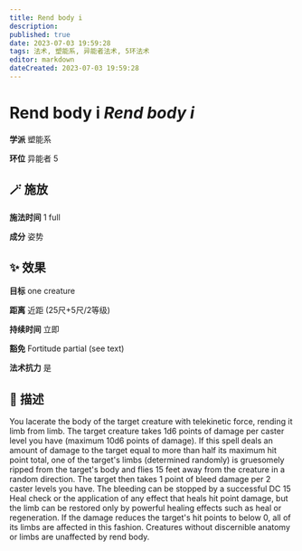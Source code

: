 ```yaml
---
title: Rend body i
description: 
published: true
date: 2023-07-03 19:59:28
tags: 法术, 塑能系, 异能者法术, 5环法术
editor: markdown
dateCreated: 2023-07-03 19:59:28
---
```


# **Rend body i** *Rend body i*

**学派** 塑能系 

**环位** 异能者 5

## 🪄 施放

**施法时间** 1 full

**成分** 姿势

## ✨ 效果 

**目标** one creature 

**距离** 近距 (25尺+5尺/2等级)  

**持续时间** 立即 

**豁免** Fortitude partial (see text)

**法术抗力** 是

## 📖 描述

You lacerate the body of the target creature with telekinetic force, rending it limb from limb. The target creature takes 1d6 points of damage per caster level you have (maximum 10d6 points of damage). If this spell deals an amount of damage to the target equal to more than half its maximum hit point total, one of the target's limbs (determined randomly) is gruesomely ripped from the target's body and flies 15 feet away from the creature in a random direction. The target then takes 1 point of bleed damage per 2 caster levels you have. The bleeding can be stopped by a successful DC 15 Heal check or the application of any effect that heals hit point damage, but the limb can be restored only by powerful healing effects such as heal or regeneration. If the damage reduces the target's hit points to below 0, all of its limbs are affected in this fashion.  Creatures without discernible anatomy or limbs are unaffected by rend body.
    